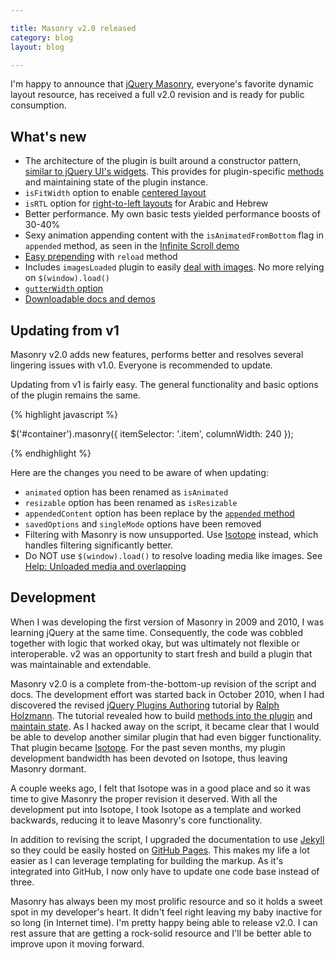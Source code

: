 ```yaml
---

title: Masonry v2.0 released
category: blog
layout: blog

---
```


I'm happy to announce that [jQuery Masonry](http://masonry.desandro.com), everyone's favorite dynamic layout resource, has received a full v2.0 revision and is ready for public consumption.

## What's new

+ The architecture of the plugin is built around a constructor pattern, [similar to jQuery UI's widgets](http://www.erichynds.com/jquery/using-jquery-ui-widget-factory-bridge/). This provides for plugin-specific [methods](http://masonry.desandro.com/docs/methods.html) and maintaining state of the plugin instance.
+ `isFitWidth` option to enable [centered layout](http://masonry.desandro.com/demos/centered.html)
+ `isRTL` option for [right-to-left layouts](http://masonry.desandro.com/demos/right-to-left.html) for Arabic and Hebrew
+ Better performance. My own basic tests yielded performance boosts of 30-40%
+ Sexy animation appending content with the `isAnimatedFromBottom` flag in `appended` method, as seen in the [Infinite Scroll demo](http://masonry.desandro.com/demos/infinite-scroll.html)
+ [Easy prepending](http://masonry.desandro.com/demos/adding-items.html) with `reload` method
+ Includes `imagesLoaded` plugin to easily [deal with images](http://masonry.desandro.com/demos/images.html). No more relying on `$(window).load()`
+ [`gutterWidth` option](http://masonry.desandro.com/demos/gutters.html)
+ [Downloadable docs and demos](http://meta.metafizzy.co/files/masonry-site.zip)

## Updating from v1

Masonry v2.0 adds new features, performs better and resolves several lingering issues with v1.0. Everyone is recommended to update.

Updating from v1 is fairly easy. The general functionality and basic options of the plugin remains the same.

{% highlight javascript %}

$('#container').masonry({
  itemSelector: '.item',
  columnWidth: 240
});

{% endhighlight %}

Here are the changes you need to be aware of when updating:

+ `animated` option has been renamed as `isAnimated`
+ `resizable` option has been renamed as `isResizable`
+ `appendedContent` option has been replace by the [`appended` method](http://masonry.desandro.com/docs/methods.html#appended)
+ `savedOptions` and `singleMode` options have been removed
+ Filtering with Masonry is now unsupported. Use [Isotope](http://isotope.metafizzy.co) instead, which handles filtering significantly better.
+ Do NOT use `$(window).load()` to resolve loading media like images. See [Help: Unloaded media and overlapping](http://masonry.desandro.com/docs/help.html#unloaded_media_and_overlapping)

## Development

When I was developing the first version of Masonry in 2009 and 2010, I was learning jQuery at the same time. Consequently, the code was cobbled together with logic that worked okay, but was ultimately not flexible or interoperable. v2 was an opportunity to start fresh and build a plugin that was maintainable and extendable.

Masonry v2.0 is a complete from-the-bottom-up revision of the script and docs. The development effort was started back in October 2010, when I had discovered the revised [jQuery Plugins Authoring](http://docs.jquery.com/Plugins/Authoring) tutorial by [Ralph Holzmann](http://twitter.com/ralphholzmann/status/24135490871). The tutorial revealed how to build [methods into the plugin](http://docs.jquery.com/Plugins/Authoring#Plugin_Methods) and [maintain state](http://docs.jquery.com/Plugins/Authoring#Data). As I hacked away on the script, it became clear that I would be able to develop another similar plugin that had even bigger functionality. That plugin became [Isotope](http://isotope.metafizzy.co). For the past seven months, my plugin development bandwidth has been devoted on Isotope, thus leaving Masonry dormant.

A couple weeks ago, I felt that Isotope was in a good place and so it was time to give Masonry the proper revision it deserved. With all the development put into Isotope, I took Isotope as a template and worked backwards, reducing it to leave Masonry's core functionality.

In addition to revising the script, I upgraded the documentation to use [Jekyll](http://jekyllrb.com) so they could be easily hosted on [GitHub Pages](http://pages.github.com). This makes my life a lot easier as I can leverage templating for building the markup. As it's integrated into GitHub, I now only have to update one code base instead of three.

Masonry has always been my most prolific resource and so it holds a sweet spot in my developer's heart. It didn't feel right leaving my baby inactive for so long (in Internet time). I'm pretty happy being able to release v2.0. I can rest assure that are getting a rock-solid resource and I'll be better able to improve upon it moving forward.


